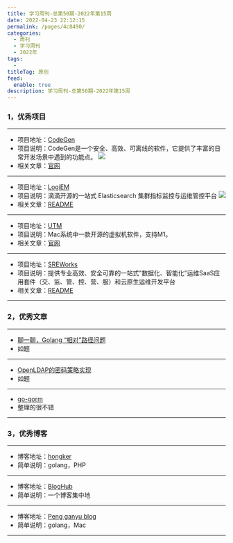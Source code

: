 ```yaml
---
title: 学习周刊-总第50期-2022年第15周
date: 2022-04-23 22:12:15
permalink: /pages/4c8490/
categories:
  - 周刊
  - 学习周刊
  - 2022年
tags:
  - 
titleTag: 原创
feed: 
  enable: true
description: 学习周刊-总第50期-2022年第15周
---
```



### 1，优秀项目
  
---
- 项目地址：[CodeGen](https://github.com/work7z/CodeGen)
- 项目说明：CodeGen是一个安全、高效、可离线的软件，它提供了丰富的日常开发场景中遇到的功能点。
  ![](http://t.eryajf.net/imgs/2022/04/efd61d4133686e59.jpg)
- 相关文章：[官网](https://codegen.work7z.com/)
---
 - 项目地址：[LogiEM](https://github.com/didi/LogiEM)
- 项目说明：滴滴开源的一站式 Elasticsearch 集群指标监控与运维管控平台
  ![](http://t.eryajf.net/imgs/2022/04/ca42335a66dd4016.png)
- 相关文章：[README](https://github.com/didi/LogiEM#readme)
---
- 项目地址：[UTM](https://github.com/utmapp/UTM)
- 项目说明：Mac系统中一款开源的虚拟机软件，支持M1。
- 相关文章：[官网](https://getutm.app/)
---
- 项目地址：[SREWorks](https://github.com/alibaba/SREWorks)
- 项目说明：提供专业高效、安全可靠的一站式"数据化、智能化"运维SaaS应用套件（交、监、管、控、营、服）和云原生运维开发平台
- 相关文章：[README](https://github.com/alibaba/SREWorks/blob/main/README-CN.md)
---

### 2，优秀文章

---
- [聊一聊，Golang “相对”路径问题](https://segmentfault.com/a/1190000013685370)
- 如题
---
- [OpenLDAP的密码策略实现](https://www.jianshu.com/p/c7850e910eec)
- 如题
---
- [go-gorm](http://linuxtag.cn/2020/07/01/ebook/go-gorm/)
- 整理的很不错
---

### 3，优秀博客

---
- 博客地址：[hongker](https://hongker.github.io/)
- 简单说明：golang，PHP
---
- 博客地址：[BlogHub](https://bloghub.fun/)
- 简单说明：一个博客集中地
---
- 博客地址：[Peng ganyu blog](https://xibolun.github.io/)
- 简单说明：golang，Mac
---